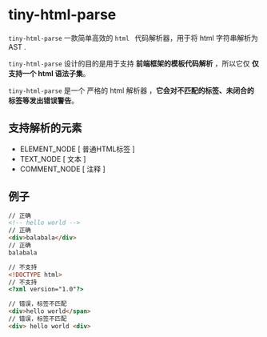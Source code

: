 # tiny-html-parse

`tiny-html-parse` 一款简单高效的 `html ` 代码解析器，用于将 html 字符串解析为 AST .

`tiny-html-parse` 设计的目的是用于支持 **前端框架的模板代码解析** ，所以它仅 **仅支持一个 html 语法子集**。

`tiny-html-parse` 是一个 严格的 html 解析器 ，**它会对不匹配的标签、未闭合的标签等发出错误警告**。

## 支持解析的元素

* ELEMENT_NODE [ 普通HTML标签 ]
* TEXT_NODE [ 文本 ]
* COMMENT_NODE [ 注释 ]

## 例子

```html
// 正确
<!-- hello world -->
// 正确
<div>balabala</div>
// 正确
balabala

// 不支持
<!DOCTYPE html>
// 不支持
<?xml version="1.0"?>

// 错误，标签不匹配
<div>hello world</span>
// 错误，标签不匹配
<div> hello world <div>
```

